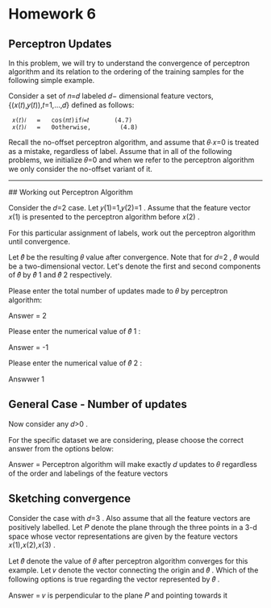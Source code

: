 # Homework 6


## Perceptron Updates


In this problem, we will try to understand the convergence of perceptron algorithm and its relation to the ordering of the training samples for the following simple example.

Consider a set of  𝑛=𝑑  labeled  𝑑− dimensional feature vectors,  {(𝑥(𝑡),𝑦(𝑡)),𝑡=1,…,𝑑}  defined as follows:

 	 𝑥(𝑡)𝑖 	 = 	 cos(𝜋𝑡)if𝑖=𝑡 	 	(4.7)
 	 𝑥(𝑡)𝑖 	 = 	 0otherwise, 	 	(4.8)
Recall the no-offset perceptron algorithm, and assume that  𝜃⋅𝑥=0  is treated as a mistake, regardless of label. Assume that in all of the following problems, we initialize  𝜃=0  and when we refer to the perceptron algorithm we only consider the no-offset variant of it.

<hr />

## Working out Perceptron Algorithm

Consider the  𝑑=2  case. Let  𝑦(1)=1,𝑦(2)=1 . Assume that the feature vector  𝑥(1)  is presented to the perceptron algorithm before  𝑥(2) .

For this particular assignment of labels, work out the perceptron algorithm until convergence.

Let  𝜃̂   be the resulting  𝜃  value after convergence. Note that for  𝑑=2 ,  𝜃̂   would be a two-dimensional vector. Let's denote the first and second components of  𝜃̂   by  𝜃̂ 1  and  𝜃̂ 2  respectively.

Please enter the total number of updates made to  𝜃  by perceptron algorithm:

Answer = 2

Please enter the numerical value of  𝜃̂ 1 :

Answer = -1

Please enter the numerical value of  𝜃̂ 2 :

Answwer 1


## General Case - Number of updates

Now consider any  𝑑>0 .

For the specific dataset we are considering, please choose the correct answer from the options below:

Answer = Perceptron algorithm will make exactly  𝑑  updates to  𝜃  regardless of the order and labelings of the feature vectors


## Sketching convergence

Consider the case with  𝑑=3 . Also assume that all the feature vectors are positively labelled. Let  𝑃  denote the plane through the three points in a 3-d space whose vector representations are given by the feature vectors  𝑥(1),𝑥(2),𝑥(3) .

Let  𝜃̂   denote the value of  𝜃  after perceptron algorithm converges for this example. Let  𝑣  denote the vector connecting the origin and  𝜃̂  . Which of the following options is true regarding the vector represented by  𝜃̂  .

Answer = 𝑣  is perpendicular to the plane  𝑃  and pointing towards it
